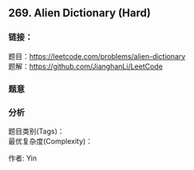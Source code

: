 ## 269. Alien Dictionary (Hard)

### **链接**：
题目：https://leetcode.com/problems/alien-dictionary  
题解：https://github.com/JianghanLi/LeetCode

### **题意**



### **分析**  
题目类别(Tags)：  
最优复杂度(Complexity)：  



作者: Yin
